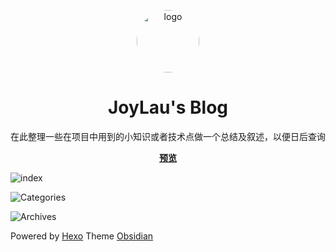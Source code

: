 <p align="center"><a href="http://blog.joylau.cn/" target="_blank" rel="noopener noreferrer"><img width="100" 
src="http://image.joylau.cn/blog/JoyLau.jpg" alt="logo" style="border-radius: 50%"></a></p>

<h1 align="center">JoyLau's Blog</h1>

<div align="center">

在此整理一些在项目中用到的小知识或者技术点做一个总结及叙述，以便日后查询

**[预览](http://blog.joylau.cn/)**


</div>

![index](http://image.joylau.cn/blog/index-readme-1.png)

![Categories](http://image.joylau.cn/blog/index-readme-2.png)

![Archives](http://image.joylau.cn/blog/index-readme-3.png)


Powered by [Hexo](https://hexo.io/zh-cn/) Theme [Obsidian](https://github.com/bennyxguo/hexo-theme-obsidian)
